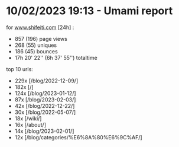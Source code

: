 # 10/02/2023 19:13 - Umami report
for www.shifeiti.com [24h] :

 - 857 (196) page views
 - 268 (55) uniques
 - 186 (45) bounces
 - 17h 20' 22'' (6h 37' 55'') totaltime


top 10 urls:
 - 229x [/blog/2022-12-09/]
 - 182x [/]
 - 124x [/blog/2023-01-12/]
 - 87x [/blog/2023-02-03/]
 - 42x [/blog/2022-12-22/]
 - 30x [/blog/2022-05-07/]
 - 18x [/wiki/]
 - 16x [/about/]
 - 14x [/blog/2023-02-01/]
 - 12x [/blog/categories/%E6%8A%80%E6%9C%AF/]


